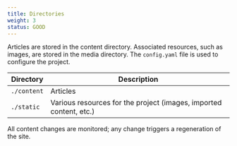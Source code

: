 ```yaml
---
title: Directories
weight: 3
status: GOOD
---
```


Articles are stored in the content directory. Associated resources, such as images, are stored in the media directory.
The `config.yaml` file is used to configure the project.

| **Directory** | **Description** |
|---------------|-----------------|
| `./content` | Articles |
| `./static` | Various resources for the project (images, imported content, etc.) |

All content changes are monitored; any change triggers a regeneration of the site.

